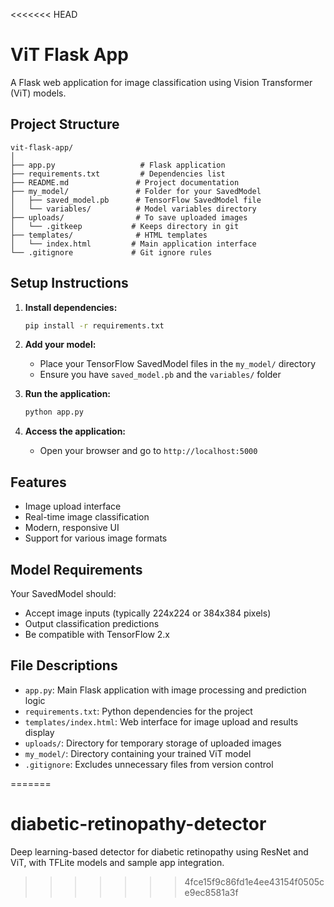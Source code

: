 <<<<<<< HEAD
# ViT Flask App

A Flask web application for image classification using Vision Transformer (ViT) models.

## Project Structure

```
vit-flask-app/
│
├── app.py                   # Flask application
├── requirements.txt         # Dependencies list
├── README.md               # Project documentation
├── my_model/               # Folder for your SavedModel
│   ├── saved_model.pb      # TensorFlow SavedModel file
│   └── variables/          # Model variables directory
├── uploads/                # To save uploaded images
│   └── .gitkeep           # Keeps directory in git
├── templates/              # HTML templates
│   └── index.html         # Main application interface
└── .gitignore             # Git ignore rules
```

## Setup Instructions

1. **Install dependencies:**
   ```bash
   pip install -r requirements.txt
   ```

2. **Add your model:**
   - Place your TensorFlow SavedModel files in the `my_model/` directory
   - Ensure you have `saved_model.pb` and the `variables/` folder

3. **Run the application:**
   ```bash
   python app.py
   ```

4. **Access the application:**
   - Open your browser and go to `http://localhost:5000`

## Features

- Image upload interface
- Real-time image classification
- Modern, responsive UI
- Support for various image formats

## Model Requirements

Your SavedModel should:
- Accept image inputs (typically 224x224 or 384x384 pixels)
- Output classification predictions
- Be compatible with TensorFlow 2.x

## File Descriptions

- `app.py`: Main Flask application with image processing and prediction logic
- `requirements.txt`: Python dependencies for the project
- `templates/index.html`: Web interface for image upload and results display
- `uploads/`: Directory for temporary storage of uploaded images
- `my_model/`: Directory containing your trained ViT model
- `.gitignore`: Excludes unnecessary files from version control

=======
# diabetic-retinopathy-detector
Deep learning-based detector for diabetic retinopathy using ResNet and ViT, with TFLite models and sample app integration.
>>>>>>> 4fce15f9c86fd1e4ee43154f0505ce9ec8581a3f
